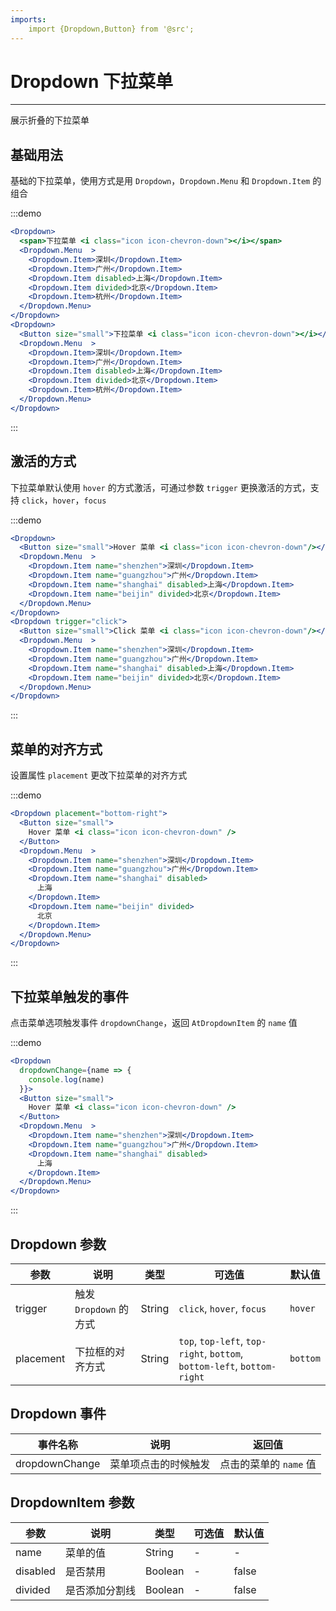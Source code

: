 ```yaml
---
imports:
    import {Dropdown,Button} from '@src';
---
```


# Dropdown 下拉菜单

---

展示折叠的下拉菜单

## 基础用法

基础的下拉菜单，使用方式是用 `Dropdown`，`Dropdown.Menu` 和 `Dropdown.Item` 的组合

:::demo

```jsx
<Dropdown>
  <span>下拉菜单 <i class="icon icon-chevron-down"></i></span>
  <Dropdown.Menu  >
    <Dropdown.Item>深圳</Dropdown.Item>
    <Dropdown.Item>广州</Dropdown.Item>
    <Dropdown.Item disabled>上海</Dropdown.Item>
    <Dropdown.Item divided>北京</Dropdown.Item>
    <Dropdown.Item>杭州</Dropdown.Item>
  </Dropdown.Menu>
</Dropdown>
<Dropdown>
  <Button size="small">下拉菜单 <i class="icon icon-chevron-down"></i></Button>
  <Dropdown.Menu  >
    <Dropdown.Item>深圳</Dropdown.Item>
    <Dropdown.Item>广州</Dropdown.Item>
    <Dropdown.Item disabled>上海</Dropdown.Item>
    <Dropdown.Item divided>北京</Dropdown.Item>
    <Dropdown.Item>杭州</Dropdown.Item>
  </Dropdown.Menu>
</Dropdown>
```

:::

## 激活的方式

下拉菜单默认使用 `hover` 的方式激活，可通过参数 `trigger` 更换激活的方式，支持 `click`，`hover`，`focus`

:::demo

```jsx
<Dropdown>
  <Button size="small">Hover 菜单 <i class="icon icon-chevron-down"/></Button>
  <Dropdown.Menu  >
    <Dropdown.Item name="shenzhen">深圳</Dropdown.Item>
    <Dropdown.Item name="guangzhou">广州</Dropdown.Item>
    <Dropdown.Item name="shanghai" disabled>上海</Dropdown.Item>
    <Dropdown.Item name="beijin" divided>北京</Dropdown.Item>
  </Dropdown.Menu>
</Dropdown>
<Dropdown trigger="click">
  <Button size="small">Click 菜单 <i class="icon icon-chevron-down"/></Button>
  <Dropdown.Menu  >
    <Dropdown.Item name="shenzhen">深圳</Dropdown.Item>
    <Dropdown.Item name="guangzhou">广州</Dropdown.Item>
    <Dropdown.Item name="shanghai" disabled>上海</Dropdown.Item>
    <Dropdown.Item name="beijin" divided>北京</Dropdown.Item>
  </Dropdown.Menu>
</Dropdown>
```

:::

## 菜单的对齐方式

设置属性 `placement` 更改下拉菜单的对齐方式

:::demo

```jsx
<Dropdown placement="bottom-right">
  <Button size="small">
    Hover 菜单 <i class="icon icon-chevron-down" />
  </Button>
  <Dropdown.Menu  >
    <Dropdown.Item name="shenzhen">深圳</Dropdown.Item>
    <Dropdown.Item name="guangzhou">广州</Dropdown.Item>
    <Dropdown.Item name="shanghai" disabled>
      上海
    </Dropdown.Item>
    <Dropdown.Item name="beijin" divided>
      北京
    </Dropdown.Item>
  </Dropdown.Menu>
</Dropdown>
```

:::

## 下拉菜单触发的事件

点击菜单选项触发事件 `dropdownChange`，返回 `AtDropdownItem` 的 `name` 值

:::demo

```jsx
<Dropdown
  dropdownChange={name => {
    console.log(name)
  }}>
  <Button size="small">
    Hover 菜单 <i class="icon icon-chevron-down" />
  </Button>
  <Dropdown.Menu  >
    <Dropdown.Item name="shenzhen">深圳</Dropdown.Item>
    <Dropdown.Item name="guangzhou">广州</Dropdown.Item>
    <Dropdown.Item name="shanghai" disabled>
      上海
    </Dropdown.Item>
  </Dropdown.Menu>
</Dropdown>
```

:::

## Dropdown 参数

| 参数      | 说明                   | 类型   | 可选值                                                                  | 默认值   |
| --------- | ---------------------- | ------ | ----------------------------------------------------------------------- | -------- |
| trigger   | 触发 `Dropdown` 的方式 | String | `click`, `hover`, `focus`                                               | `hover`  |
| placement | 下拉框的对齐方式       | String | `top`, `top-left`, `top-right`, `bottom`, `bottom-left`, `bottom-right` | `bottom` |

## Dropdown 事件

| 事件名称            | 说明                 | 返回值                 |
| ------------------- | -------------------- | ---------------------- |
| dropdownChange | 菜单项点击的时候触发 | 点击的菜单的 `name` 值 |

## DropdownItem 参数

| 参数     | 说明           | 类型    | 可选值 | 默认值 |
| -------- | -------------- | ------- | ------ | ------ |
| name     | 菜单的值       | String  | -      | -      |
| disabled | 是否禁用       | Boolean | -      | false  |
| divided  | 是否添加分割线 | Boolean | -      | false  |

